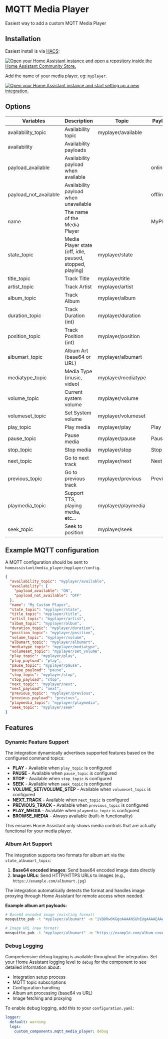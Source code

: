# MQTT Media Player

Easiest way to add a custom MQTT Media Player

## Installation
Easiest install is via [HACS](https://hacs.xyz/):

[![Open your Home Assistant instance and open a repository inside the Home Assistant Community Store.](https://my.home-assistant.io/badges/hacs_repository.svg)](https://my.home-assistant.io/redirect/hacs_repository/?owner=bkbilly&repository=mqtt_media_player&category=integration)

Add the name of your media player, eg: `myplayer`.

[![Open your Home Assistant instance and start setting up a new integration.](https://my.home-assistant.io/badges/config_flow_start.svg)](https://my.home-assistant.io/redirect/config_flow_start/?domain=mqtt_media_player)


## Options

| Variables                | Description                                              | Topic               | Payload   |
|--------------------------|----------------------------------------------------------|---------------------|-----------|
| availability_topic       | Availability topic                                       | myplayer/available  |           |
| availability             | Availability payloads                                    |                     |           |
|   payload_available      | Availability payload when available                      |                     | online    |
|   payload_not_available  | Availability payload when unavailable                    |                     | offline   |
| name                     | The name of the Media Player                             |                     | MyPlayer  |
| state_topic              | Media Player state (off, idle, paused, stopped, playing) | myplayer/state      |           |
| title_topic              | Track Title                                              | myplayer/title      |           |
| artist_topic             | Track Artist                                             | myplayer/artist     |           |
| album_topic              | Track Album                                              | myplayer/album      |           |
| duration_topic           | Track Duration (int)                                     | myplayer/duration   |           |
| position_topic           | Track Position (int)                                     | myplayer/position   |           |
| albumart_topic           | Album Art (base64 or URL)                               | myplayer/albumart   |           |
| mediatype_topic          | Media Type (music, video)                                | myplayer/mediatype  |           |
| volume_topic             | Current system volume                                    | myplayer/volume     |           |
| volumeset_topic          | Set System volume                                        | myplayer/volumeset  |           |
| play_topic               | Play media                                               | myplayer/play       | Play      |
| pause_topic              | Pause media                                              | myplayer/pause      | Pause     |
| stop_topic               | Stop media                                               | myplayer/stop       | Stop      |
| next_topic               | Go to next track                                         | myplayer/next       | Next      |
| previous_topic           | Go to previous track                                     | myplayer/previous   | Previous  |
| playmedia_topic          | Support TTS, playing media, etc...                       | myplayer/playmedia  |           |
| seek_topic               | Seek to position                                         | myplayer/seek       |           |


## Example MQTT configuration
A MQTT configuration should be sent to `homeassistant/media_player/myplayer/config`.
```json
{
  "availability_topic": "myplayer/available",
  "availability": {
    "payload_available": "ON",
    "payload_not_available": "OFF"
  },
  "name": "My Custom Player",
  "state_topic": "myplayer/state",
  "title_topic": "myplayer/title",
  "artist_topic": "myplayer/artist",
  "album_topic": "myplayer/album",
  "duration_topic": "myplayer/duration",
  "position_topic": "myplayer/position",
  "volume_topic": "myplayer/volume",
  "albumart_topic": "myplayer/albumart",
  "mediatype_topic": "myplayer/mediatype",
  "volumeset_topic": "myplayer/set_volume",
  "play_topic": "myplayer/play",
  "play_payload": "play",
  "pause_topic": "myplayer/pause",
  "pause_payload": "pause",
  "stop_topic": "myplayer/stop",
  "stop_payload": "stop",
  "next_topic": "myplayer/next",
  "next_payload": "next",
  "previous_topic": "myplayer/previous",
  "previous_payload": "previous",
  "playmedia_topic": "myplayer/playmedia",
  "seek_topic": "myplayer/seek"
}
```

## Features

### Dynamic Feature Support
The integration dynamically advertises supported features based on the configured command topics:

- **PLAY** - Available when `play_topic` is configured
- **PAUSE** - Available when `pause_topic` is configured  
- **STOP** - Available when `stop_topic` is configured
- **SEEK** - Available when `seek_topic` is configured
- **VOLUME_SET/VOLUME_STEP** - Available when `volumeset_topic` is configured
- **NEXT_TRACK** - Available when `next_topic` is configured
- **PREVIOUS_TRACK** - Available when `previous_topic` is configured
- **PLAY_MEDIA** - Available when `playmedia_topic` is configured
- **BROWSE_MEDIA** - Always available (built-in functionality)

This ensures Home Assistant only shows media controls that are actually functional for your media player.

### Album Art Support
The integration supports two formats for album art via the `state_albumart_topic`:

1. **Base64 encoded images**: Send base64 encoded image data directly
2. **Image URLs**: Send HTTP/HTTPS URLs to images (e.g., `https://example.com/albumart.jpg`)

The integration automatically detects the format and handles image proxying through Home Assistant for remote access when needed.

**Example album art payloads:**
```bash
# Base64 encoded image (existing format)
mosquitto_pub -t "myplayer/albumart" -m "iVBORw0KGgoAAAANSUhEUgAAAAEAAAABCAYAAAAfFcSJAAAADUlEQVR42mP8/5+hHgAHggJ/PchI7wAAAABJRU5ErkJggg=="

# Image URL (new format)
mosquitto_pub -t "myplayer/albumart" -m "https://example.com/album-cover.jpg"
```

### Debug Logging
Comprehensive debug logging is available throughout the integration. Set your Home Assistant logging level to `debug` for the component to see detailed information about:

- Integration setup process
- MQTT topic subscriptions  
- Configuration handling
- Album art processing (base64 vs URL)
- Image fetching and proxying

To enable debug logging, add this to your `configuration.yaml`:

```yaml
logger:
  default: warning
  logs:
    custom_components.mqtt_media_player: debug
```
```
